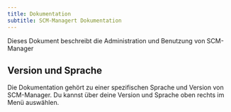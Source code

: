 ```yaml
---
title: Dokumentation
subtitle: SCM-Managert Dokumentation
---
```


Dieses Dokument beschreibt die Administration und Benutzung von SCM-Manager

## Version und Sprache

Die Dokumentation gehört zu einer spezifischen Sprache und Version von SCM-Manager.
Du kannst über deine Version und Sprache oben rechts im Menü auswählen.  



